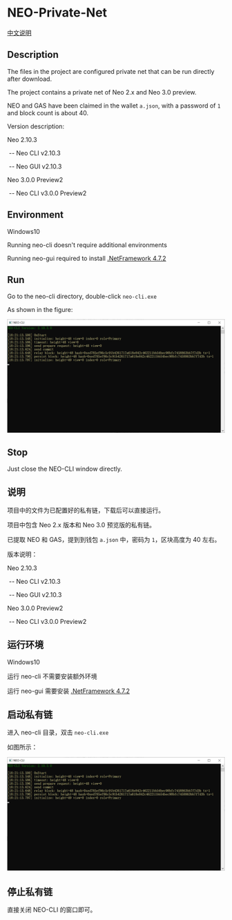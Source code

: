 # NEO-Private-Net
[中文说明](#zh)

## Description

The files in the project are configured private net that can be run directly after download. 

The project contains a private net of Neo 2.x and Neo 3.0 preview.

NEO and GAS have been claimed in the wallet `a.json`, with a password of `1` and block count is about 40.

Version description:

Neo 2.10.3

​	-- Neo CLI v2.10.3

​	-- Neo GUI v2.10.3

Neo 3.0.0 Preview2

​	-- Neo CLI v3.0.0 Preview2

## Environment

Windows10

Running neo-cli doesn't require additional environments

Running neo-gui required to install [.NetFramework 4.7.2](https://www.microsoft.com/net/download/dotnet-framework-runtime)

## Run

Go to the neo-cli directory, double-click `neo-cli.exe`

As shown in the figure:

![](img/privatechain_demo.png)

## Stop

Just close the NEO-CLI window directly.

<a name="zh"></a>

## 说明
项目中的文件为已配置好的私有链，下载后可以直接运行。

项目中包含 Neo 2.x 版本和 Neo 3.0 预览版的私有链。

已提取 NEO 和 GAS，提到到钱包 `a.json` 中，密码为 `1`，区块高度为 40 左右。

版本说明：

Neo 2.10.3

​	-- Neo CLI v2.10.3

​	-- Neo GUI v2.10.3

Neo 3.0.0 Preview2

​	-- Neo CLI v3.0.0 Preview2

## 运行环境

Windows10

运行 neo-cli 不需要安装额外环境

运行 neo-gui 需要安装 [.NetFramework 4.7.2](https://www.microsoft.com/net/download/dotnet-framework-runtime)

## 启动私有链

进入 neo-cli 目录，双击 `neo-cli.exe`

如图所示：

![](img/privatechain_demo.png)

## 停止私有链

直接关闭 NEO-CLI 的窗口即可。